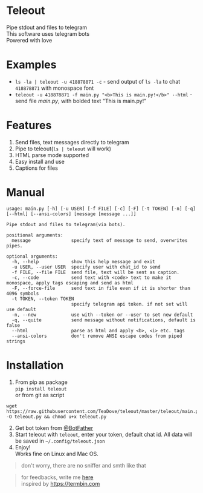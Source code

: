 # Teleout
Pipe stdout and files to telegram  
This software uses telegram bots  
Powered with love

# Examples
- `ls -la | teleout -u 418878871 -c` - send output of `ls -la` to chat `418878871` with monospace font
- `teleout -u 418878871 -f main.py "<b>This is main.py!</b>" --html` - send file *main.py*, with bolded text "This is main.py!"

# Features
1. Send files, text messages directly to telegram
2. Pipe to teleout(`ls | teleout` will work)
3. HTML parse mode supported
4. Easy install and use
5. Captions for files

# Manual
```shell                                                                    
usage: main.py [-h] [-u USER] [-f FILE] [-c] [-F] [-t TOKEN] [-n] [-q] [--html] [--ansi-colors] [message [message ...]]

Pipe stdout and files to telegram(via bots).

positional arguments:
  message               specify text of message to send, overwrites pipes.

optional arguments:
  -h, --help            show this help message and exit
  -u USER, --user USER  specify user with chat_id to send
  -f FILE, --file FILE  send file, text will be sent as caption.
  -c, --code            send text with <code> text to make it monospace, apply tags escaping and send as html
  -F, --force-file      send text in file even if it is shorter than 4096 symbols
  -t TOKEN, --token TOKEN
                        specify telegram api token. if not set will use default
  -n, --new             use with --token or --user to set new default
  -q, --quite           send message without notifications, default is false
  --html                parse as html and apply <b>, <i> etc. tags
  --ansi-colors         don't remove ANSI escape codes from piped strings

```

# Installation
1. From pip as package  
```pip install teleout```  
or from git as script
```shell
wget https://raw.githubusercontent.com/TeaDove/teleout/master/teleout/main.py -O teleout.py && chmod u+x teleout.py
```
2. Get bot token from [@BotFather](https://t.me/BotFather)
3. Start teleout with `teleout`, enter your token, default chat id. All data will be saved in `~/.config/teleout.json`
4. Enjoy!<br>
Works fine on Linux and Mac OS. 
> don't worry, there are no sniffer and smth like that

> for feedbacks, write me [here](https://t.me/teas_feedbacks_bot)<br>
inspired by https://termbin.com
